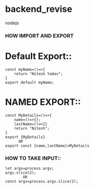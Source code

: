 # backend_revise

nodejs

### HOW IMPORT AND EXPORT

# Default Export::

```
const myName=()=>{
    return "Nitesh Yadav";
}
export default myName;

```

# NAMED EXPORT::

```
const MyDetails=()=>{
    name=()=>{};
    lastName=()=>{}
    return "Nitesh";
}
export {MyDetails}
      OR
export const {name,lastName}=MyDetails

```

### HOW TO TAKE INPUT::

```
let args=process.argv;
args.slice(2);
        OR
const args=process.argv.slice(2);
```
